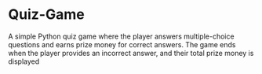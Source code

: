 # Quiz-Game
A simple Python quiz game where the player answers multiple-choice questions and earns prize money for correct answers. The game ends when the player provides an incorrect answer, and their total prize money is displayed
